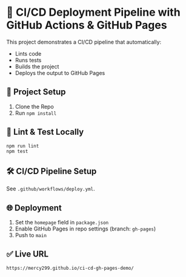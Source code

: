 
# 🚀 CI/CD Deployment Pipeline with GitHub Actions & GitHub Pages

This project demonstrates a CI/CD pipeline that automatically:
- Lints code
- Runs tests
- Builds the project
- Deploys the output to GitHub Pages

## 📁 Project Setup

1. Clone the Repo
2. Run `npm install`

## 🧪 Lint & Test Locally

```bash
npm run lint
npm test
```

## 🛠️ CI/CD Pipeline Setup

See `.github/workflows/deploy.yml`.

## 🌐 Deployment

1. Set the `homepage` field in `package.json`
2. Enable GitHub Pages in repo settings (branch: `gh-pages`)
3. Push to `main`

## ✅ Live URL
```
https://mercy299.github.io/ci-cd-gh-pages-demo/
```
